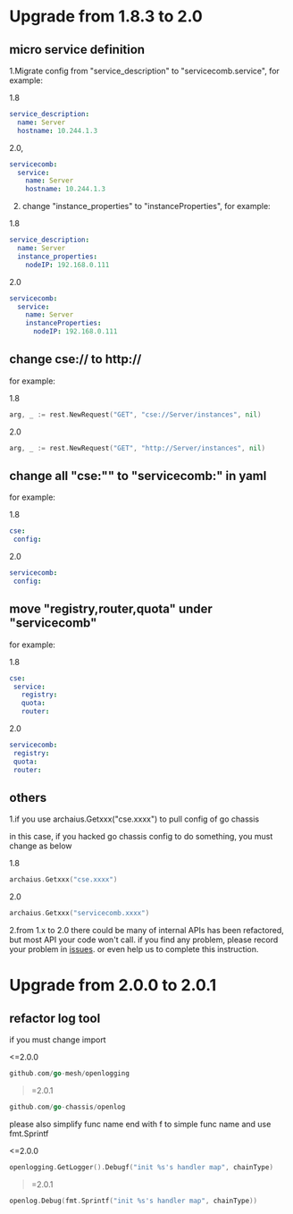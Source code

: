 # Upgrade from 1.8.3 to 2.0

## micro service definition
1.Migrate config from "service_description" to "servicecomb.service", for example:

1.8
```yaml
service_description:
  name: Server
  hostname: 10.244.1.3
```
2.0,
```yaml
servicecomb:
  service:
    name: Server
    hostname: 10.244.1.3
```

2. change "instance_properties" to "instanceProperties", for example:

1.8
```yaml
service_description:
  name: Server
  instance_properties:
    nodeIP: 192.168.0.111
```
2.0
```yaml
servicecomb:
  service:
    name: Server
    instanceProperties:
      nodeIP: 192.168.0.111
```

## change cse:// to http://

for example:

1.8
```go
arg, _ := rest.NewRequest("GET", "cse://Server/instances", nil)
```
2.0
```go
arg, _ := rest.NewRequest("GET", "http://Server/instances", nil)
```

## change all "cse:"" to "servicecomb:" in yaml
for example:

1.8
```yaml
cse:
 config:
```
2.0
```yaml
servicecomb:
 config:
```

## move "registry,router,quota" under "servicecomb"

for example:

1.8
```yaml
cse:
 service:
   registry:
   quota:
   router:
```
2.0
```yaml
servicecomb:
 registry:
 quota:
 router:
```

## others

1.if you use archaius.Getxxx("cse.xxxx") to pull config of go chassis

in this case, if you hacked go chassis config to do something, you must change as below

1.8
```go
archaius.Getxxx("cse.xxxx")
```
2.0
```go
archaius.Getxxx("servicecomb.xxxx")
```

2.from 1.x to 2.0 there could be many of internal APIs has been refactored, but most API your code won't call. if you find any problem,
please record your problem in [issues](https://github.com/go-chassis/go-chassis/issues).
or even help us to complete this instruction.


# Upgrade from 2.0.0 to 2.0.1
## refactor log tool

if you must change import

<=2.0.0
```go
github.com/go-mesh/openlogging
```
>=2.0.1
```go
github.com/go-chassis/openlog
```

please also simplify func name end with f to simple func name and use fmt.Sprintf

<=2.0.0
```go
openlogging.GetLogger().Debugf("init %s's handler map", chainType)
```
>=2.0.1
```go
openlog.Debug(fmt.Sprintf("init %s's handler map", chainType))
```
 

